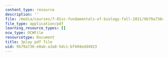 ```yaml
---
content_type: resource
description: ''
file: /media/courses/7-01sc-fundamentals-of-biology-fall-2011/9b79a736e0aba3a85dc1bf494edd4923_qY0ixUWJx0g.pdf
file_type: application/pdf
learning_resource_types: []
ocw_type: OCWFile
resourcetype: Document
title: 3play pdf file
uid: 9b79a736-e0ab-a3a8-5dc1-bf494edd4923
---
```

